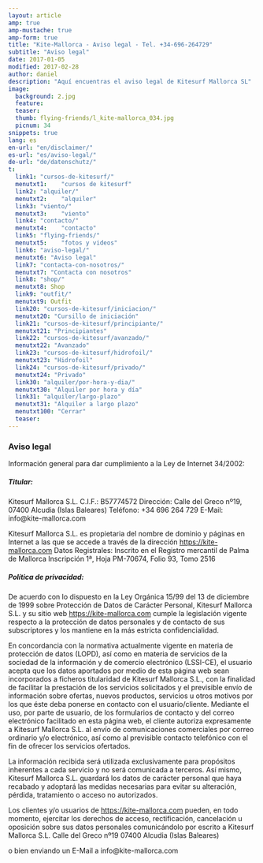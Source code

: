 ```yaml
---
layout: article
amp: true
amp-mustache: true
amp-form: true
title: "Kite-Mallorca - Aviso legal - Tel. +34-696-264729"
subtitle: "Aviso legal"
date: 2017-01-05
modified: 2017-02-28
author: daniel
description: "Aquí encuentras el aviso legal de Kitesurf Mallorca SL"
image:
  background: 2.jpg
  feature:
  teaser:
  thumb: flying-friends/l_kite-mallorca_034.jpg
  picnum: 34
snippets: true
lang: es
en-url: "en/disclaimer/"
es-url: "es/aviso-legal/"
de-url: "de/datenschutz/"
t:
  link1: "cursos-de-kitesurf/"
  menutxt1:    "cursos de kitesurf"
  link2: "alquiler/"
  menutxt2:    "alquiler"
  link3: "viento/"
  menutxt3:    "viento"
  link4: "contacto/"
  menutxt4:    "contacto"
  link5: "flying-friends/"
  menutxt5:    "fotos y videos"
  link6: "aviso-legal/"
  menutxt6: "Aviso legal"
  link7: "contacta-con-nosotros/"
  menutxt7: "Contacta con nosotros"
  link8: "shop/"
  menutxt8: Shop
  link9: "outfit/"
  menutxt9: Outfit
  link20: "cursos-de-kitesurf/iniciacion/"
  menutxt20: "Cursillo de iniciación"
  link21: "cursos-de-kitesurf/principiante/"
  menutxt21: "Principiantes"
  link22: "cursos-de-kitesurf/avanzado/"
  menutxt22: "Avanzado"
  link23: "cursos-de-kitesurf/hidrofoil/"
  menutxt23: "Hidrofoil"
  link24: "cursos-de-kitesurf/privado/"
  menutxt24: "Privado"
  link30: "alquiler/por-hora-y-dia/"
  menutxt30: "Alquiler por hora y día"
  link31: "alquiler/largo-plazo"
  menutxt31: "Alquiler a largo plazo"
  menutxt100: "Cerrar"
  teaser:
---
```



### Aviso legal


Información general para dar cumplimiento a la Ley de Internet 34/2002:



##### Titular:

Kitesurf Mallorca S.L.
C.I.F.: B57774572
Dirección: Calle del Greco nº19, 07400 Alcudia (Islas Baleares)
Teléfono: +34 696 264 729
E-Mail: <span style="unicode-bidi:bidi-override; direction: rtl;">moc.acrollam-etik@ofni</span>

Kitesurf Mallorca S.L. es propietaria del nombre de dominio y páginas en Internet a
las que se accede a través de la dirección https://kite-mallorca.com
Datos Registrales:
Inscrito en el Registro mercantil de Palma de Mallorca
Inscripción 1ª, Hoja PM-70674, Folio 93, Tomo 2516


##### Política de privacidad:
De acuerdo con lo dispuesto en la Ley Orgánica 15/99 del 13 de diciembre de 1999
sobre Protección de Datos de Carácter Personal, Kitesurf Mallorca S.L. y su sitio
web https://kite-mallorca.com cumple la legislación vigente respecto a la protección
de datos personales y de contacto de sus subscriptores y los mantiene en la más
estricta confidencialidad.

En concordancia con la normativa actualmente vigente en materia de protección de
datos (LOPD), así como en materia de servicios de la sociedad de la información y
de comercio electrónico (LSSI-CE), el usuario acepta que los datos aportados por
medio de esta página web sean incorporados a ficheros titularidad de Kitesurf Mallorca S.L.,
con la finalidad de facilitar la prestación de los servicios solicitados y el previsible
envío de información sobre ofertas, nuevos productos, servicios u otros
motivos por los que éste deba ponerse en contacto con el usuario/cliente.
Mediante el uso, por parte de usuario, de los formularios de contacto y del correo
electrónico facilitado en esta página web, el cliente autoriza expresamente a
Kitesurf Mallorca S.L. al envío de comunicaciones comerciales por correo
ordinario y/o electrónico, así como al previsible contacto telefónico con el fin de
ofrecer los servicios ofertados.

La información recibida será utilizada exclusivamente para propósitos inherentes a
cada servicio y no será comunicada a terceros.
Así mismo, Kitesurf Mallorca S.L. guardará los datos de carácter personal que haya
recabado y adoptará las medidas necesarias para evitar su alteración, pérdida,
tratamiento o acceso no autorizados.

Los clientes y/o usuarios de https://kite-mallorca.com pueden, en todo momento,
ejercitar los derechos de acceso, rectificación, cancelación u oposición sobre sus datos
personales comunicándolo por escrito a
Kitesurf Mallorca S.L.
Calle del Greco nº19
07400 Alcudia (Islas Baleares)

o bien enviando un E-Mail a <span style="unicode-bidi:bidi-override; direction: rtl;">moc.acrollam-etik@ofni</span>

